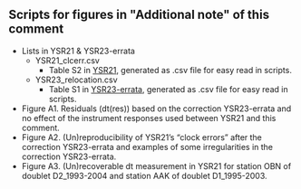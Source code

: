 Scripts for figures in "Additional note" of this comment
---
- Lists in YSR21 & YSR23-errata
   - YSR21_clcerr.csv
     - Table S2 in [YSR21](https://doi.org/10.1785/0220210232), generated as .csv file for easy read in scripts.
   - YSR23_relocation.csv
     - Table S1 in [YSR23-errata](https://doi.org/10.1785/0220230360), generated as .csv file for easy read in scripts.
- Figure A1. Residuals (dt(res)) based on the correction YSR23-errata and no effect of the instrument responses used between YSR21 and this comment. 
- Figure A2. (Un)reproducibility of YSR21’s “clock errors” after the correction YSR23-errata and examples of some irregularities in the correction YSR23-errata.
- Figure A3. (Un)recoverable dt measurement in YSR21 for station OBN of doublet D2_1993-2004 and station AAK of doublet D1_1995-2003.

